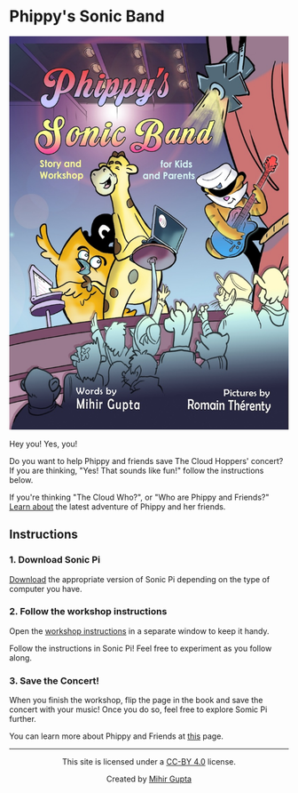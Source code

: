 # Phippy's Sonic Band

[![TITLE COVER](/TITLE%20COVER%20Phippys%20sonic%20band.jpg)](/TITLE%20COVER%20Phippys%20sonic%20band.jpg)


Hey you! Yes, you! 

Do you want to help Phippy and friends save The Cloud Hoppers' concert? If you are thinking, "Yes! That sounds like fun!" follow the instructions below. 

If you're thinking "The Cloud Who?", or "Who are Phippy and Friends?" [Learn about](https://docs.google.com/document/d/1pcQKUk2zzgHbLET4gbdKOFGReLE9c6RszYZLpw-XYO0/edit) the latest adventure of Phippy and her friends. 

## Instructions
  
### 1. Download Sonic Pi

  [Download](https://sonic-pi.net/) the appropriate version of Sonic Pi depending on the type of computer you have. 

### 2. Follow the workshop instructions

   Open the [workshop instructions]() in a separate window to keep it handy.

   Follow the instructions in Sonic Pi! Feel free to experiment as you follow along.

### 3. Save the Concert!

   When you finish the workshop, flip the page in the book and save the concert with your music! Once you do so, feel free to explore Somic Pi further. 


You can learn more about Phippy and Friends at [this](https://www.cncf.io/phippy/) page. 


---

<p align="center">This site is licensed under a <a href="https://creativecommons.org/licenses/by/4.0/">CC-BY 4.0</a> license.</p>
<p align="center">Created by <a href="https://www.linkedin.com/in/mihir-gupta-746427311/">Mihir Gupta</a></p>




